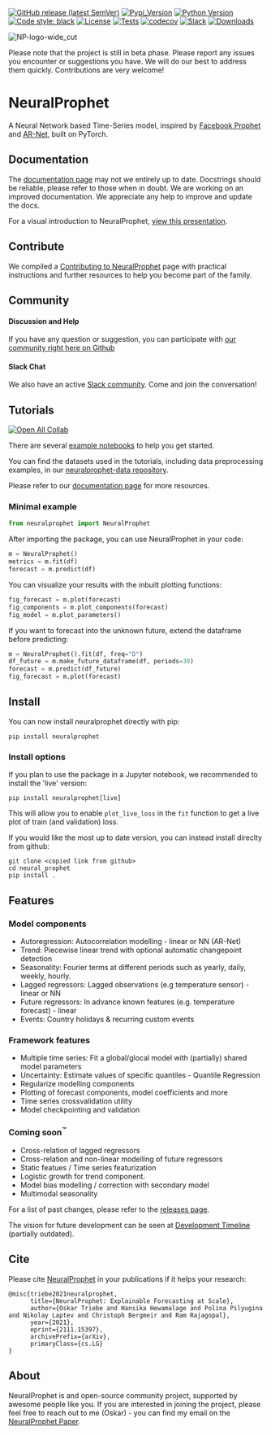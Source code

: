 [![GitHub release (latest SemVer)](https://img.shields.io/github/v/release/ourownstory/neural_prophet?logo=github)](https://github.com/ourownstory/neural_prophet/releases)
[![Pypi_Version](https://img.shields.io/pypi/v/neuralprophet.svg)](https://pypi.python.org/pypi/neuralprophet)
[![Python Version](https://img.shields.io/badge/python-3.7+-blue?logo=python)](https://www.python.org/)
[![Code style: black](https://img.shields.io/badge/code%20style-black-000000.svg)](https://github.com/psf/black)
[![License](https://img.shields.io/badge/license-MIT-brightgreen)](https://opensource.org/licenses/MIT)
[![Tests](https://github.com/ourownstory/neural_prophet/actions/workflows/ci.yml/badge.svg)](https://github.com/ourownstory/neural_prophet/actions/workflows/ci.yml)
[![codecov](https://codecov.io/gh/ourownstory/neural_prophet/branch/master/graph/badge.svg?token=U5KXCL55DW)](https://codecov.io/gh/ourownstory/neural_prophet)
[![Slack](https://img.shields.io/badge/slack-@neuralprophet-CF0E5B.svg?logo=slack&logoColor=white&labelColor=3F0E40)](https://neuralprophet.slack.com/join/shared_invite/zt-sgme2rw3-3dCH3YJ_wgg01IXHoYaeCg#/shared-invite/email)
[![Downloads](https://static.pepy.tech/personalized-badge/neuralprophet?period=total&units=international_system&left_color=black&right_color=blue&left_text=Downloads)](https://pepy.tech/project/neuralprophet)

![NP-logo-wide_cut](https://user-images.githubusercontent.com/21246060/111388960-6c367e80-866d-11eb-91c1-46f2c0d21879.PNG)


Please note that the project is still in beta phase. Please report any issues you encounter or suggestions you have. We will do our best to address them quickly. Contributions are very welcome!

# NeuralProphet
A Neural Network based Time-Series model, inspired by [Facebook Prophet](https://github.com/facebook/prophet) and [AR-Net](https://github.com/ourownstory/AR-Net), built on PyTorch.

## Documentation
The [documentation page](https://neuralprophet.com) may not we entirely up to date. Docstrings should be reliable, please refer to those when in doubt. We are working on an improved documentation. We appreciate any help to improve and update the docs.

For a visual introduction to NeuralProphet, [view this presentation](notes/NeuralProphet_Introduction.pdf).

## Contribute
We compiled a [Contributing to NeuralProphet](CONTRIBUTING.md) page with practical instructions and further resources to help you become part of the family. 

## Community
#### Discussion and Help
If you have any question or suggestion, you can participate with [our community right here on Github](https://github.com/ourownstory/neural_prophet/discussions)

#### Slack Chat
We also have an active [Slack community](https://join.slack.com/t/neuralprophet/shared_invite/zt-sgme2rw3-3dCH3YJ_wgg01IXHoYaeCg). Come and join the conversation!

## Tutorials
[![Open All Collab](https://colab.research.google.com/assets/colab-badge.svg)](https://colab.research.google.com/github/ourownstory/neural_prophet)

There are several [example notebooks](tutorials/) to help you get started. 

You can find the datasets used in the tutorials, including data preprocessing examples, in our [neuralprophet-data repository](https://github.com/ourownstory/neuralprophet-data).

Please refer to our [documentation page](https://neuralprophet.com) for more resources.

### Minimal example
```python
from neuralprophet import NeuralProphet
```
After importing the package, you can use NeuralProphet in your code:
```python
m = NeuralProphet()
metrics = m.fit(df)
forecast = m.predict(df)
```
You can visualize your results with the inbuilt plotting functions:
```python
fig_forecast = m.plot(forecast)
fig_components = m.plot_components(forecast)
fig_model = m.plot_parameters()
```
If you want to forecast into the unknown future, extend the dataframe before predicting:
```python
m = NeuralProphet().fit(df, freq="D")
df_future = m.make_future_dataframe(df, periods=30)
forecast = m.predict(df_future)
fig_forecast = m.plot(forecast)
```
## Install
You can now install neuralprophet directly with pip:
```shell
pip install neuralprophet
```

### Install options

If you plan to use the package in a Jupyter notebook, we recommended to install the 'live' version:
```shell
pip install neuralprophet[live]
```
This will allow you to enable `plot_live_loss` in the `fit` function to get a live plot of train (and validation) loss.

If you would like the most up to date version, you can instead install direclty from github:
```shell
git clone <copied link from github>
cd neural_prophet
pip install .
```

## Features
### Model components
* Autoregression: Autocorrelation modelling - linear or NN (AR-Net)
* Trend: Piecewise linear trend with optional automatic changepoint detection
* Seasonality: Fourier terms at different periods such as yearly, daily, weekly, hourly.
* Lagged regressors: Lagged observations (e.g temperature sensor) - linear or NN
* Future regressors: In advance known features (e.g. temperature forecast) - linear
* Events: Country holidays & recurring custom events


### Framework features
* Multiple time series: Fit a global/glocal model with (partially) shared model parameters
* Uncertainty: Estimate values of specific quantiles - Quantile Regression
* Regularize modelling components
* Plotting of forecast components, model coefficients and more
* Time series crossvalidation utility
* Model checkpointing and validation


### Coming soon<sup>:tm:</sup>

* Cross-relation of lagged regressors
* Cross-relation and non-linear modelling of future regressors
* Static featues / Time series featurization 
* Logistic growth for trend component.
* Model bias modelling / correction with secondary model
* Multimodal seasonality

For a list of past changes, please refer to the [releases page](https://github.com/ourownstory/neural_prophet/releases).

The vision for future development can be seen at [Development Timeline](notes/development_timeline.md) (partially outdated).

## Cite
Please cite [NeuralProphet](https://arxiv.org/abs/2111.15397) in your publications if it helps your research:
```
@misc{triebe2021neuralprophet,
      title={NeuralProphet: Explainable Forecasting at Scale}, 
      author={Oskar Triebe and Hansika Hewamalage and Polina Pilyugina and Nikolay Laptev and Christoph Bergmeir and Ram Rajagopal},
      year={2021},
      eprint={2111.15397},
      archivePrefix={arXiv},
      primaryClass={cs.LG}
}
```

## About
NeuralProphet is and open-source community project, supported by awesome people like you. 
If you are interested in joining the project, please feel free to reach out to me (Oskar) - you can find my email on the [NeuralProphet Paper](https://arxiv.org/abs/2111.15397).
